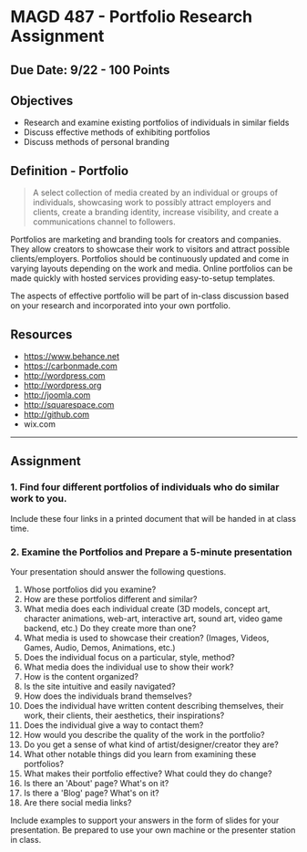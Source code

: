 # MAGD 487 - Portfolio Research Assignment
## Due Date: 9/22 - 100 Points

## Objectives
+ Research and examine existing portfolios of individuals in similar fields
+ Discuss effective methods of exhibiting portfolios
+ Discuss methods of personal branding

## Definition - Portfolio
> A select collection of media created by an individual or groups of individuals, showcasing work to possibly attract employers and  clients, create a branding identity, increase visibility, and create a communications channel to followers.

Portfolios are marketing and branding tools for creators and companies. They allow creators to showcase their work to visitors and attract possible clients/employers. Portfolios should be continuously updated and come in varying layouts depending on the work and media. Online portfolios can be made quickly with hosted services providing easy-to-setup templates.

The aspects of effective portfolio will be part of in-class discussion based on your research and incorporated into your own portfolio.

## Resources
- https://www.behance.net 
- https://carbonmade.com 
- http://wordpress.com
- http://wordpress.org
- http://joomla.com
- http://squarespace.com
- http://github.com
- wix.com

***
## Assignment
### 1. Find four different portfolios of individuals who do similar work to you.
Include these four links in a printed document that will be handed in at class time.

### 2. Examine the Portfolios and Prepare a 5-minute presentation
Your presentation should answer the following questions.

1. Whose portfolios did you examine?
2. How are these  portfolios different and similar?
3. What media does each individual create (3D models, concept art, character animations, web-art, interactive art, sound art, video game backend, etc.) Do they create more than one?
4. What media is used to showcase their creation?
(Images, Videos, Games, Audio, Demos, Animations, etc.)
5. Does the individual focus on a particular, style, method?
6. What media does the individual use to show their work?
7. How is the content organized?
7. Is the site intuitive and easily navigated?
8. How does the individuals brand themselves?
9. Does the individual have written content describing themselves, their work, their clients, their aesthetics, their inspirations?
10. Does the individual give a way to contact them?
11. How would you describe the quality of the work in the portfolio?
12. Do you get a sense of what kind of artist/designer/creator they are?
13. What other notable things did you learn from examining these portfolios?
14. What makes their portfolio effective? What could they do change?
15. Is there an 'About' page? What's on it?
16. Is there a 'Blog' page? What's on it?
17. Are there social media links?


Include examples to support your answers in the form of slides for your presentation. Be prepared to use your own machine or the presenter station in class.
